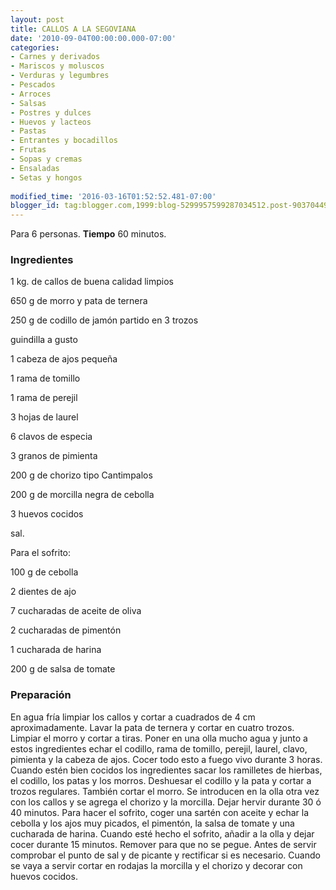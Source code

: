 ```yaml
---
layout: post
title: CALLOS A LA SEGOVIANA
date: '2010-09-04T00:00:00.000-07:00'
categories:
- Carnes y derivados
- Mariscos y moluscos
- Verduras y legumbres
- Pescados
- Arroces
- Salsas
- Postres y dulces
- Huevos y lacteos
- Pastas
- Entrantes y bocadillos
- Frutas
- Sopas y cremas
- Ensaladas
- Setas y hongos
 
modified_time: '2016-03-16T01:52:52.481-07:00'
blogger_id: tag:blogger.com,1999:blog-5299957599287034512.post-9037044922419947473
---
```


Para 6 personas.
<b>Tiempo</b> 60 minutos.

<h3>Ingredientes</h3>

1 kg. de callos de buena calidad limpios

650 g de morro y pata de ternera

250 g de codillo de jamón partido en 3 trozos

guindilla a gusto

1 cabeza de ajos pequeña

1 rama de tomillo

1 rama de perejil

3 hojas de laurel

6 clavos de especia

3 granos de pimienta

200 g de chorizo tipo Cantimpalos

200 g de morcilla negra de cebolla

3 huevos cocidos

sal.

Para el sofrito:

100 g de cebolla

2 dientes de ajo

7 cucharadas de aceite de oliva

2 cucharadas de pimentón

1 cucharada de harina

200 g de salsa de tomate

<h3>Preparación</h3>

En agua fría limpiar los callos y cortar a cuadrados de 4 cm aproximadamente. Lavar la pata de ternera y cortar en cuatro trozos. Limpiar el morro y cortar a tiras. Poner en una olla mucho agua y junto a estos ingredientes echar el codillo, rama de tomillo, perejil, laurel, clavo, pimienta y la cabeza de ajos. Cocer todo esto a fuego vivo durante 3 horas. Cuando estén bien cocidos los ingredientes sacar los ramilletes de hierbas, el codillo, los patas y los morros. Deshuesar el codillo y la pata y cortar a trozos regulares. También cortar el morro. Se introducen en la olla otra vez con los callos y se agrega el chorizo y la morcilla. Dejar hervir durante 30 ó 40 minutos. Para hacer el sofrito, coger una sartén con aceite y echar la cebolla y los ajos muy picados, el pimentón, la salsa de tomate y una cucharada de harina. Cuando esté hecho el sofrito, añadir a la olla y dejar cocer durante 15 minutos. Remover para que no se pegue. Antes de servir comprobar el punto de sal y de picante y rectificar si es necesario. Cuando se vaya a servir cortar en rodajas la morcilla y el chorizo y decorar con huevos cocidos.

